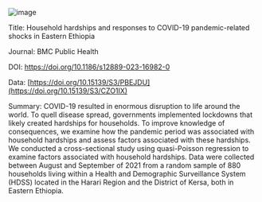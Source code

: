 
![image](https://github.com/user-attachments/assets/56478c49-beb2-4f3d-935a-5d01da8485f8)

Title: Household hardships and responses to COVID-19 pandemic-related shocks in Eastern Ethiopia

Journal: BMC Public Health

DOI: https://doi.org/10.1186/s12889-023-16982-0

Data: [https://doi.org/10.15139/S3/PBEJDU](https://doi.org/10.15139/S3/CZO1IX)

Summary: COVID-19 resulted in enormous disruption to life around the world. To quell disease spread, governments implemented lockdowns that likely created hardships for households. 
To improve knowledge of consequences, we examine how the pandemic period was associated with household hardships and assess factors associated with these hardships. We conducted a cross-sectional study using quasi-Poisson regression 
to examine factors associated with household hardships. Data were collected between August and September of 2021 from a random sample of 880 households living within a Health and Demographic Surveillance System (HDSS) located in the 
Harari Region and the District of Kersa, both in Eastern Ethiopia.

